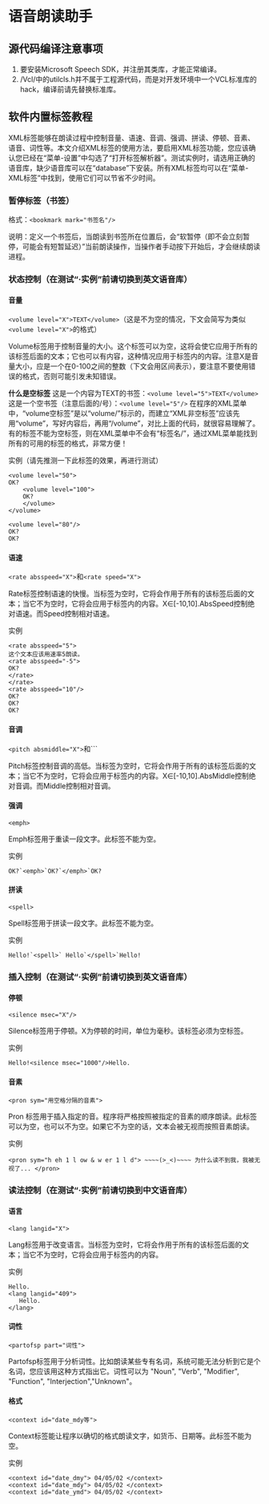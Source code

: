 # 语音朗读助手

## 源代码编译注意事项

1. 要安装Microsoft Speech SDK，并注册其类库，才能正常编译。
2. /Vcl/中的utilcls.h并不属于工程源代码，而是对开发环境中一个VCL标准库的hack，编译前请先替换标准库。

## 软件内置标签教程

XML标签能够在朗读过程中控制音量、语速、音调、强调、拼读、停顿、音素、语音、词性等。本文介绍XML标签的使用方法，要启用XML标签功能，您应该确认您已经在“菜单-设置”中勾选了“打开标签解析器”。测试实例时，请选用正确的语音库，缺少语音库可以在“database”下安装。所有XML标签均可以在“菜单-XML标签”中找到，使用它们可以节省不少时间。

### 暂停标签（书签）

格式：`<bookmark mark="书签名"/>`

说明：定义一个书签后，当朗读到书签所在位置后，会“软暂停（即不会立刻暂停，可能会有短暂延迟）”当前朗读操作，当操作者手动按下开始后，才会继续朗读进程。

### 状态控制（在测试“·实例”前请切换到英文语音库）

#### 音量

`<volume level="X">TEXT</volume>`（这是不为空的情况，下文会简写为类似`<volume level="X">`的格式）

Volume标签用于控制音量的大小。这个标签可以为空，这将会使它应用于所有的该标签后面的文本；它也可以有内容，这种情况应用于标签内的内容。注意X是音量大小，应是一个在0-100之间的整数（下文会用区间表示），要注意不要使用错误的格式，否则可能引发未知错误。

**什么是空标签**
这是一个内容为TEXT的书签：`<volume level="5">TEXT</volume>`
这是一个空书签（注意后面的/号）：`<volume level="5"/>`
在程序的XML菜单中，“volume空标签”是以“volume/”标示的，而建立“XML非空标签”应该先用“volume”，写好内容后，再用“/volume”，对比上面的代码，就很容易理解了。有的标签不能为空标签，则在XML菜单中不会有“标签名/”，通过XML菜单能找到所有的可用的标签的格式，非常方便！

实例（请先推测一下此标签的效果，再进行测试）

```
<volume level="50">
OK?
    <volume level="100">
    OK?
    </volume>
</volume>

<volume level="80"/>
OK?
OK?
```

#### 语速

`<rate absspeed="X">`和`<rate speed="X">`

Rate标签控制语速的快慢。当标签为空时，它将会作用于所有的该标签后面的文本；当它不为空时，它将会应用于标签内的内容。X∈[-10,10].AbsSpeed控制绝对语速。而Speed控制相对语速。

实例

```
<rate absspeed="5">
这个文本应该用速率5朗读。
<rate absspeed="-5">
OK?
</rate>
</rate>
<rate absspeed="10"/>
OK?
OK?
OK?
```

#### 音调

`<pitch absmiddle="X">`和`<pitch middle="X">``

Pitch标签控制音调的高低。当标签为空时，它将会作用于所有的该标签后面的文本；当它不为空时，它将会应用于标签内的内容。X∈[-10,10].AbsMiddle控制绝对音调。而Middle控制相对音调。

#### 强调

`<emph>`

Emph标签用于重读一段文字。此标签不能为空。

实例

```
OK?`<emph>`OK?`</emph>`OK?
```

#### 拼读

`<spell>`

Spell标签用于拼读一段文字。此标签不能为空。

实例

```
Hello!`<spell>` Hello`</spell>`Hello!
```


### 插入控制（在测试“·实例”前请切换到英文语音库）

#### 停顿

`<silence msec="X"/>`

Silence标签用于停顿。X为停顿的时间，单位为毫秒。该标签必须为空标签。

实例

```
Hello!<silence msec="1000"/>Hello.
```

#### 音素

`<pron sym="用空格分隔的音素">`

Pron 标签用于插入指定的音。程序将严格按照被指定的音素的顺序朗读。此标签可以为空，也可以不为空。如果它不为空的话，文本会被无视而按照音素朗读。

实例

```
<pron sym="h eh 1 l ow & w er 1 l d"> ~~~~(>_<)~~~~ 为什么读不到我，我被无视了... </pron>
```


### 读法控制（在测试“·实例”前请切换到中文语音库）

#### 语言

`<lang langid="X">`

Lang标签用于改变语言。当标签为空时，它将会作用于所有的该标签后面的文本；当它不为空时，它将会应用于标签内的内容。

实例

```
Hello.
<lang langid="409">
   Hello.
</lang>
```

#### 词性

`<partofsp part="词性">`

Partofsp标签用于分析词性。比如朗读某些专有名词，系统可能无法分析到它是个名词，您应该用这种方式指出它。词性可以为 "Noun", "Verb", "Modifier", "Function", "Interjection","Unknown"。

#### 格式

`<context id="date_mdy等">`

Context标签能让程序以确切的格式朗读文字，如货币、日期等。此标签不能为空。

实例

```
<context id="date_dmy"> 04/05/02 </context>
<context id="date_mdy"> 04/05/02 </context>
<context id="date_ymd"> 04/05/02 </context>
```
